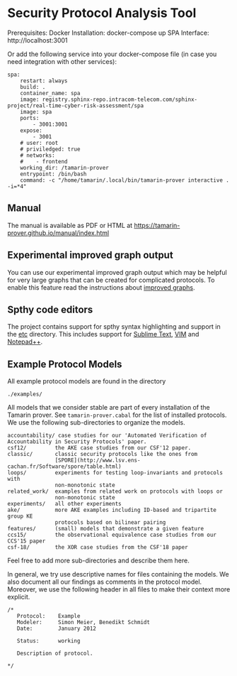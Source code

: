 Security Protocol Analysis Tool
=============================
Prerequisites: Docker
Installation: docker-compose up
SPA Interface: http://localhost:3001

Or add the following service into your docker-compose file (in case you need integration with other services):

    spa:
        restart: always 
        build: .
        container_name: spa
        image: registry.sphinx-repo.intracom-telecom.com/sphinx-project/real-time-cyber-risk-assessment/spa
        image: spa
        ports:
            - 3001:3001
        expose:
            - 3001
        # user: root
        # priviledged: true
        # networks:
        #    - frontend
        working_dir: /tamarin-prover
        entrypoint: /bin/bash
        command: -c "/home/tamarin/.local/bin/tamarin-prover interactive . -i=*4"


Manual
------

The manual is available as PDF or HTML at https://tamarin-prover.github.io/manual/index.html

Experimental improved graph output
----------------------------------

You can use our experimental improved graph output which may be
helpful for very large graphs that can be created for complicated
protocols. To enable this feature read the instructions about
[improved graphs](/misc/cleandot/README.md).

Spthy code editors
------------------

The project contains support for spthy syntax highlighting and support
in the [etc](/etc/) directory. This includes support for [Sublime Text](/etc/SUBLIME_TEXT.md), [VIM](/etc/spthy.vim) and [Notepad++](/etc/notepad_plus_plus_spthy.xml).


Example Protocol Models
-----------------------

All example protocol models are found in the directory

    ./examples/

All models that we consider stable
are part of every installation of the Tamarin prover. See
`tamarin-prover.cabal` for the list of installed protocols. We use the
following sub-directories to organize the models.

~~~~
accountability/ case studies for our 'Automated Verification of Accountability in Security Protocols' paper.
csf12/         the AKE case studies from our CSF'12 paper.
classic/       classic security protocols like the ones from
               [SPORE](http://www.lsv.ens-cachan.fr/Software/spore/table.html)
loops/         experiments for testing loop-invariants and protocols with
               non-monotonic state
related_work/  examples from related work on protocols with loops or
               non-monotonic state
experiments/   all other experiments
ake/           more AKE examples including ID-based and tripartite group KE
               protocols based on bilinear pairing
features/      (small) models that demonstrate a given feature
ccs15/	       the observational equivalence case studies from our CCS'15 paper
csf-18/        the XOR case studies from the CSF'18 paper
~~~~

Feel free to add more sub-directories and describe them here.

In general, we try use descriptive names for files containing the models. We
also document all our findings as comments in the protocol model.  Moreover,
we use the following header in all files to make their context more explicit.

~~~~
/*
   Protocol:    Example
   Modeler:     Simon Meier, Benedikt Schmidt
   Date:        January 2012

   Status:      working

   Description of protocol.

*/
~~~~
